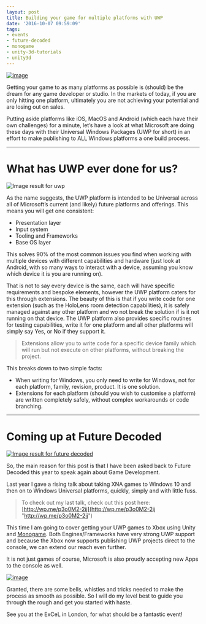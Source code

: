 ```yaml
---
layout: post
title: Building your game for multiple platforms with UWP
date: '2016-10-07 09:59:09'
tags:
- events
- future-decoded
- monogame
- unity-3d-tutorials
- unity3d
---
```


[![image](/Images/wordpress/2016/10/image_thumb.png "image")](/Images/wordpress/2016/10/image.png)

Getting your game to as many platforms as possible is (should) be the dream for any game developer or studio.  In the markets of today, if you are only hitting one platform, ultimately you are not achieving your potential and are losing out on sales.

Putting aside platforms like iOS, MacOS and Android (which each have their own challenges) for a minute, let’s have a look at what Microsoft are doing these days with their Universal Windows Packages (UWP for short) in an effort to make publishing to ALL Windows platforms a one build process.

* * *

# What has UWP ever done for us?

![Image result for uwp](https://i-msdn.sec.s-msft.com/en-us/windows/uwp/get-started/images/universalapps-overview.png)

As the name suggests, the UWP platform is intended to be Universal across all of Microsoft’s current (and likely) future platforms and offerings.  This means you will get one consistent:

- Presentation layer
- Input system
- Tooling and Frameworks
- Base OS layer

This solves 90% of the most common issues you find when working with multiple devices with different capabilities and hardware (just look at Android, with so many ways to interact with a device, assuming you know which device it is you are running on).

That is not to say every device is the same, each will have specific requirements and bespoke elements, however the UWP platform caters for this through extensions.  The beauty of this is that if you write code for one extension (such as the HoloLens room detection capabilities), it is safely managed against any other platform and wo not break the solution if is it not running on that device.  The UWP platform also provides specific routines for testing capabilities, write it for one platform and all other platforms will simply say Yes, or No if they support it.

> Extensions allow you to write code for a specific device family which will run but not execute on other platforms, without breaking the project.

 

This breaks down to two simple facts:

- When writing for Windows, you only need to write for Windows, not for each platform, family, revision, product.  It is one solution.
- Extensions for each platform (should you wish to customise a platform) are written completely safely, without complex workarounds or code branching.

* * *

# Coming up at Future Decoded

[![Image result for future decoded](https://futuredecoded.microsoft.com/images/social/fd16-save-the-date-1200.png)](https://futuredecoded.microsoft.com/)

So, the main reason for this post is that I have been asked back to Future Decoded this year to speak again about Game Development.

Last year I gave a rising talk about taking XNA games to Windows 10 and then on to Windows Universal platforms, quickly, simply and with little fuss.

> To check out my last talk, check out this post here: [http://wp.me/p3o0M2-2ij](http://wp.me/p3o0M2-2ij "http://wp.me/p3o0M2-2ij")

 

This time I am going to cover getting your UWP games to Xbox using Unity and [Monogame](http://www.monogame.net/).  Both Engines/Frameworks have very strong UWP support and because the Xbox now supports publishing UWP projects direct to the console, we can extend our reach even further.

It is not just games of course, Microsoft is also proudly accepting new Apps to the console as well.

[![image](/Images/wordpress/2016/10/image_thumb-1.png "image")](/Images/wordpress/2016/10/image-1.png)

 

Granted, there are some bells, whistles and tricks needed to make the process as smooth as possible. So I will do my level best to guide you through the rough and get you started with haste.

See you at the ExCeL in London, for what should be a fantastic event!


